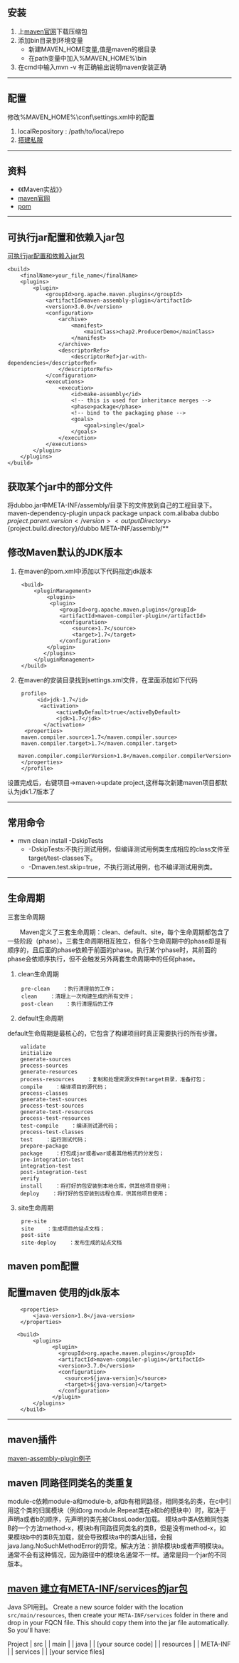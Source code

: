 ## 安装
1. 上[maven官网](https://maven.apache.org/download.cgi)下载压缩包
2. 添加bin目录到环境变量
   * 新建MAVEN_HOME变量,值是maven的根目录
   * 在path变量中加入%MAVEN_HOME%\bin
3. 在cmd中输入mvn -v 有正确输出说明maven安装正确


---
## 配置
修改%MAVEN_HOME%\conf\settings.xml中的配置
1.  localRepository : /path/to/local/repo
2.  [搭建私服](https://blog.csdn.net/wild46cat/article/details/73697109)

---
## 资料
* 《《Maven实战》》
* [maven官网](https://maven.apache.org/)
* [pom](http://maven.apache.org/pom.html)


---
## 可执行jar配置和依赖入jar包
[可执行jar配置和依赖入jar包](http://blog.51cto.com/coffee/2091717)

    <build>
        <finalName>your_file_name</finalName>
        <plugins>
            <plugin>
                <groupId>org.apache.maven.plugins</groupId>
                <artifactId>maven-assembly-plugin</artifactId>
                <version>3.0.0</version>
                <configuration>
                    <archive>
                        <manifest>
                            <mainClass>chap2.ProducerDemo</mainClass>
                        </manifest>
                    </archive>
                    <descriptorRefs>
                        <descriptorRef>jar-with-dependencies</descriptorRef>
                    </descriptorRefs>
                </configuration>
                <executions>
                    <execution>
                        <id>make-assembly</id>
                        <!-- this is used for inheritance merges -->
                        <phase>package</phase>
                        <!-- bind to the packaging phase -->
                        <goals>
                            <goal>single</goal>
                        </goals>
                    </execution>
                </executions>
            </plugin>
        </plugins>
    </build>

## 获取某个jar中的部分文件
将dubbo.jar中META-INF/assembly/目录下的文件放到自己的工程目录下。
    <plugin>
    	<artifactId>maven-dependency-plugin</artifactId>
    	<executions>
    		<execution>
    			<id>unpack</id>
    			<phase>package</phase>
    			<goals>
    				<goal>unpack</goal>
    			</goals>
    			<configuration>
    				<artifactItems>
    					<artifactItem>
    						<groupId>com.alibaba</groupId>
    						<artifactId>dubbo</artifactId>
    						<version>${project.parent.version}</version>
    						<outputDirectory>${project.build.directory}/dubbo</outputDirectory>
    						<includes>META-INF/assembly/**</includes>
    					</artifactItem>
    				</artifactItems>
    			</configuration>
    		</execution>
    	</executions>
    </plugin>

## 修改Maven默认的JDK版本
1. 在maven的pom.xml中添加以下代码指定jdk版本

        <build>    
            <pluginManagement>    
                <plugins>    
                 <plugin>      
                    <groupId>org.apache.maven.plugins</groupId>      
                    <artifactId>maven-compiler-plugin</artifactId>      
                    <configuration>      
                        <source>1.7</source>      
                        <target>1.7</target>      
                    </configuration>      
                </plugin>      
               </plugins>    
            </pluginManagement>    
        </build>    

2. 在maven的安装目录找到settings.xml文件，在里面添加如下代码

        profile>      
             <id>jdk-1.7</id>      
              <activation>      
                   <activeByDefault>true</activeByDefault>      
                   <jdk>1.7</jdk>      
               </activation>      
         <properties>      
        maven.compiler.source>1.7</maven.compiler.source>      
        maven.compiler.target>1.7</maven.compiler.target>      
        maven.compiler.compilerVersion>1.8</maven.compiler.compilerVersion>             
        </properties>      
        </profile>    

设置完成后，右键项目->maven->update project,这样每次新建maven项目都默认为jdk1.7版本了  


---
## 常用命令
* mvn clean install -DskipTests
  *  -DskipTests:不执行测试用例，但编译测试用例类生成相应的class文件至target/test-classes下。
  *  -Dmaven.test.skip=true，不执行测试用例，也不编译测试用例类。

----



## 生命周期
 三套生命周期

　　Maven定义了三套生命周期：clean、default、site，每个生命周期都包含了一些阶段（phase）。三套生命周期相互独立，但各个生命周期中的phase却是有顺序的，且后面的phase依赖于前面的phase。执行某个phase时，其前面的phase会依顺序执行，但不会触发另外两套生命周期中的任何phase。

1. clean生命周期

        pre-clean    ：执行清理前的工作；
        clean    ：清理上一次构建生成的所有文件；
        post-clean    ：执行清理后的工作
2. default生命周期 

default生命周期是最核心的，它包含了构建项目时真正需要执行的所有步骤。

        validate
        initialize
        generate-sources
        process-sources
        generate-resources
        process-resources    ：复制和处理资源文件到target目录，准备打包；
        compile    ：编译项目的源代码；
        process-classes
        generate-test-sources
        process-test-sources
        generate-test-resources
        process-test-resources
        test-compile    ：编译测试源代码；
        process-test-classes
        test    ：运行测试代码；
        prepare-package
        package    ：打包成jar或者war或者其他格式的分发包；
        pre-integration-test
        integration-test
        post-integration-test
        verify
        install    ：将打好的包安装到本地仓库，供其他项目使用；
        deploy    ：将打好的包安装到远程仓库，供其他项目使用；
3. site生命周期

        pre-site
        site    ：生成项目的站点文档；
        post-site
        site-deploy    ：发布生成的站点文档




## maven pom配置
##  配置maven 使用的jdk版本

        <properties>
            <java-version>1.8</java-version>
        </properties>

       <build>
            <plugins>
                  <plugin>
                    <groupId>org.apache.maven.plugins</groupId>
                    <artifactId>maven-compiler-plugin</artifactId>
                    <version>3.7.0</version>
                    <configuration>
                      <source>${java-version}</source>
                      <target>${java-version}</target>
                    </configuration>
                  </plugin>
            </plugins>           
        </build>
---
## maven插件
[maven-assembly-plugin例子](https://maven.apache.org/plugins/maven-assembly-plugin/examples/single/filtering-some-distribution-files.html)

## maven 同路径同类名的类重复
module-c依赖module-a和module-b, a和b有相同路径，相同类名的类，在c中引用这个类的归属模块（例如org.module.Repeat类在a和b的模块中）时，取决于声明a或者b的顺序，先声明的类先被ClassLoader加载。 
模块a中类A依赖同包类B的一个方法method-x，模块b有同路径同类名的类B，但是没有method-x，如果模块b中的类B先加载，就会导致模块a中的类A出错，会报java.lang.NoSuchMethodError的异常。解决方法：排除模块b或者声明模块a。
通常不会有这种情况，因为路径中的模块名通常不一样。通常是同一个jar的不同版本。

## [maven 建立有META-INF/services的jar包](https://stackoverflow.com/questions/17531625/how-to-include-a-config-file-in-the-meta-inf-services-folder-of-a-jar-using-ma)
Java SPI用到。
Create a new source folder with the location `src/main/resources`, then create your `META-INF/services` folder in there and drop in your FQCN file. This should copy them into the jar file automatically. So you'll have:

Project
| src
| | main
|   | java
|     | [your source code]
|   | resources
|     | META-INF
|       | services
|         | [your service files]







    
